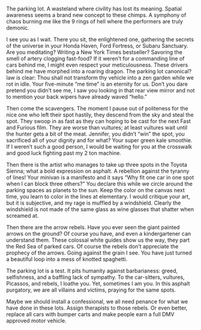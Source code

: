 
The parking lot. A wasteland where civility has lost its meaning. Spatial awareness seems a brand new concept to these chimps.  A symphony of chaos burning me like the 9 rings of hell where the performers are truly demonic. 


I see you as I wait. There you sit, the enlightened one, gathering the secrets of the universe in your Honda Haven, Ford Fortress, or Subaru Sanctuary. Are you meditating? Writing a New York Times bestseller? Savoring the smell of artery clogging fast-food? If it weren’t for a commanding line of cars behind me, I might even respect your meticulousness. These drivers behind me have morphed into a roaring dragon. The parking lot canonical? law is clear: Thou shall not transform thy vehicle into a zen garden while we rot in idle. Your five-minute “me time” is an eternity for us. Don’t you dare pretend you didn’t see me, I saw you looking in that rear view mirror and not to mention your back wipers have already waved “hello.”


Then come the scavengers. The moment I pause out of politeness for the nice one who left their spot hastily, they descend from the sky and steal the spot. They swoop in as fast as they can hoping to be cast for the next Fast and Furious film. They are worse than vultures; at least vultures wait until the hunter gets a bit of the meat. Jennifer, you didn’t “win” the spot, you sacrificed all of your dignity and for what? Your super green kale smoothie. If I weren’t such a good person, I would be waiting for you at the crosswalk and good luck fighting past my 2 ton machine.


Then there is the artist who manages to take up three spots in the Toyota Sienna; what a bold expression on asphalt. A rebellion against the tyranny of lines! Your minivan is a manifesto and it says “Why fit one car in one spot when I can block three others?” You declare this while we circle around the parking spaces as planets to the sun. Keep the color on the canvas next time, you learn to color in the lines at elementary. I would critique your art, but it is subjective, and my rage is muffled by a windshield. Clearly the windshield is not made of the same glass as wine glasses that shatter when screamed at.


Then there are the arrow rebels. Have you ever seen the giant painted arrows on the ground? Of course you have, and even a kindergartener can understand them. These colossal white guides show us the way, they part the Red Sea of parked cars. Of course the rebels don’t appreciate the prophecy of the arrows. Going against the grain I see. You have just turned a beautiful loop into a mess of knotted spaghetti.


The parking lot is a test. It pits humanity against barbarianess: greed, selfishness, and a baffling lack of sympathy. To the car-sitters, vultures, Picassos, and rebels, I loathe you. Yet, sometimes I am you. In this asphalt purgatory, we are all villains and victims, praying for the same spots.


Maybe we should install a confessional, we all need penance for what we have done in these lots. Assign therapists to those rebels. Or even better, replace all cars with bumper carts and make people earn a full DMV approved motor vehicle.